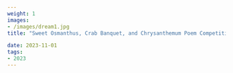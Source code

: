 ```yaml
---
weight: 1
images:
- /images/dream1.jpg
title: "Sweet Osmanthus, Crab Banquet, and Chrysanthemum Poem Competition"

date: 2023-11-01
tags:
- 2023
---
```


